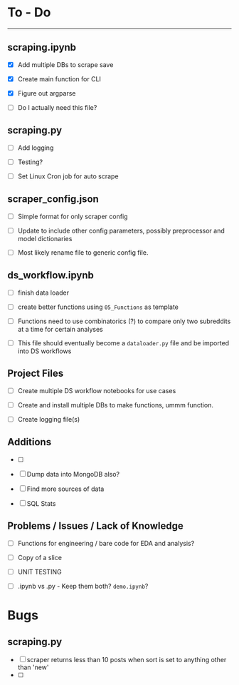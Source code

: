 # To - Do
---

## scraping.ipynb

- [x]  Add multiple DBs to scrape save
- [x]  Create main function for CLI
- [x]  Figure out argparse
- [ ]  Do I actually need this file?



## scraping.py

- [ ] Add logging
- [ ] Testing?
- [ ]  Set Linux Cron job for auto scrape


## scraper_config.json

- [ ]  Simple format for only scraper config
- [ ]  Update to include other config parameters, possibly preprocessor and model dictionaries
- [ ]  Most likely rename file to generic config file.


## ds_workflow.ipynb

- [ ]  finish data loader
- [ ]  create better functions using `05_Functions` as template
- [ ]  Functions need to use combinatorics (?) to compare only two subreddits at a time for certain analyses
- [ ]  This file should eventually become a `dataloader.py` file and be imported into DS workflows



## Project Files

- [ ]  Create multiple DS workflow notebooks for use cases
- [ ]  Create and install multiple DBs to make functions, ummm function.
- [ ]  Create logging file(s)


## Additions

- [ ]  
- [ ]  Dump data into MongoDB also?
- [ ]  Find more sources of data
- [ ]  SQL Stats


## Problems / Issues / Lack of Knowledge

- [ ] Functions for engineering / bare code for EDA and analysis?
- [ ] Copy of a slice
- [ ] UNIT TESTING
- [ ] .ipynb vs .py - Keep them both? `demo.ipynb`?  


# Bugs

## scraping.py

- [ ] scraper returns less than 10 posts when sort is set to anything other than 'new'
- [ ] 

